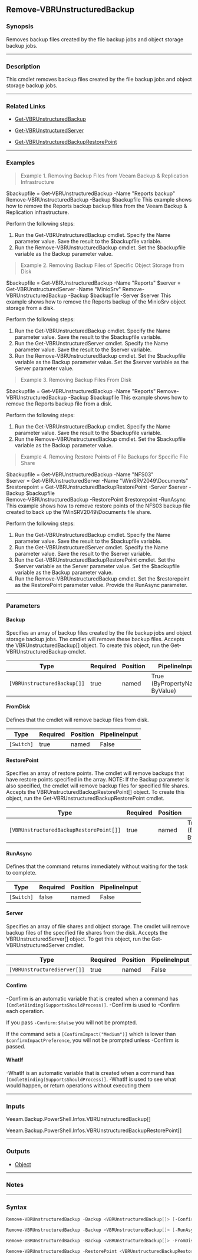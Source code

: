 Remove-VBRUnstructuredBackup
----------------------------

### Synopsis
Removes backup files created by the file backup jobs and object storage backup jobs.

---

### Description

This cmdlet removes backup files created by the file backup jobs and object storage backup jobs.

---

### Related Links
* [Get-VBRUnstructuredBackup](Get-VBRUnstructuredBackup)

* [Get-VBRUnstructuredServer](Get-VBRUnstructuredServer)

* [Get-VBRUnstructuredBackupRestorePoint](Get-VBRUnstructuredBackupRestorePoint)

---

### Examples
> Example 1. Removing Backup Files from Veeam Backup & Replication Infrastructure

$backupfile = Get-VBRUnstructuredBackup -Name "Reports backup"
Remove-VBRUnstructuredBackup -Backup $backupfile
This example shows how to remove the Reports backup backup files from the Veeam Backup & Replication infrastructure.

Perform the following steps:
1. Run the Get-VBRUnstructuredBackup cmdlet. Specify the Name parameter value. Save the result to the $backupfile variable.
2. Run the Remove-VBRUnstructuredBackup cmdlet. Set the $backupfile variable as the Backup parameter value.
> Example 2. Removing Backup Files of Specific Object Storage from Disk

$backupfile = Get-VBRUnstructuredBackup -Name "Reports"
$server = Get-VBRUnstructuredServer -Name "MinioSrv"
Remove-VBRUnstructuredBackup -Backup $backupfile -Server $server
This example shows how to remove the Reports backup of the MinioSrv object storage from a disk.

Perform the following steps:
1. Run the Get-VBRUnstructuredBackup cmdlet. Specify the Name parameter value. Save the result to the $backupfile variable.
2. Run the Get-VBRUnstructuredServer cmdlet. Specify the Name parameter value. Save the result to the $server variable.
3. Run the Remove-VBRUnstructuredBackup cmdlet. Set the $backupfile variable as the Backup parameter value. Set the $server variable as the Server parameter value.
> Example 3. Removing Backup Files From Disk

$backupfile = Get-VBRUnstructuredBackup -Name "Reports"
Remove-VBRUnstructuredBackup -Backup $backupfile
This example shows how to remove the Reports backup file from a disk.

Perform the following steps:
1. Run the Get-VBRUnstructuredBackup cmdlet. Specify the Name parameter value. Save the result to the $backupfile variable.
2. Run the Remove-VBRUnstructuredBackup cmdlet. Set the $backupfile variable as the Backup parameter value.
> Example 4. Removing Restore Points of File Backups for Specific File Share

$backupfile = Get-VBRUnstructuredBackup -Name "NFS03"       
$server = Get-VBRUnstructuredServer -Name "\\WinSRV2049\Documents"      
$restorepoint = Get-VBRUnstructuredBackupRestorePoint -Server $server -Backup $backupfile       
Remove-VBRUnstructuredBackup -RestorePoint $restorepoint -RunAsync
This example shows how to remove restore points of the NFS03 backup file created to back up the \WinSRV2049\Documents file share.

Perform the following steps:
1. Run the Get-VBRUnstructuredBackup cmdlet. Specify the Name parameter value. Save the result to the $backupfile variable.
2. Run the Get-VBRUnstructuredServer cmdlet. Specify the Name parameter value. Save the result to the $server variable.
3. Run the Get-VBRUnstructuredBackupRestorePoint cmdlet. Set the $server variable as the Server parameter value. Set the $backupfile variable as the Backup parameter value.
4. Run the Remove-VBRUnstructuredBackup cmdlet. Set the $restorepoint as the RestorePoint parameter value. Provide the RunAsync parameter.

---

### Parameters
#### **Backup**
Specifies an array of backup files created by the file backup jobs and object storage backup jobs. The cmdlet will remove these backup files.
Accepts the VBRUnstructuredBackup[] object. To create this object, run the Get-VBRUnstructuredBackup cmdlet.

|Type                       |Required|Position|PipelineInput                 |
|---------------------------|--------|--------|------------------------------|
|`[VBRUnstructuredBackup[]]`|true    |named   |True (ByPropertyName, ByValue)|

#### **FromDisk**
Defines that the cmdlet will remove backup files from disk.

|Type      |Required|Position|PipelineInput|
|----------|--------|--------|-------------|
|`[Switch]`|true    |named   |False        |

#### **RestorePoint**
Specifies an array of restore points. The cmdlet will remove backups that have restore points specified in the array.
NOTE: If the Backup parameter is also specified, the cmdlet will remove backup files for specified file shares.
Accepts the VBRUnstructuredBackupRestorePoint[] object. To create this object, run the Get-VBRUnstructuredBackupRestorePoint cmdlet.

|Type                                   |Required|Position|PipelineInput                 |
|---------------------------------------|--------|--------|------------------------------|
|`[VBRUnstructuredBackupRestorePoint[]]`|true    |named   |True (ByPropertyName, ByValue)|

#### **RunAsync**
Defines that the command returns immediately without waiting for the task to complete.

|Type      |Required|Position|PipelineInput|
|----------|--------|--------|-------------|
|`[Switch]`|false   |named   |False        |

#### **Server**
Specifies an array of file shares and object storage. The cmdlet will remove backup files of the specified file shares from the disk.
Accepts the VBRUnstructuredServer[] object.  To get this object, run the Get-VBRUnstructuredServer cmdlet.

|Type                       |Required|Position|PipelineInput|
|---------------------------|--------|--------|-------------|
|`[VBRUnstructuredServer[]]`|true    |named   |False        |

#### **Confirm**
-Confirm is an automatic variable that is created when a command has ```[CmdletBinding(SupportsShouldProcess)]```.
-Confirm is used to -Confirm each operation.

If you pass ```-Confirm:$false``` you will not be prompted.

If the command sets a ```[ConfirmImpact("Medium")]``` which is lower than ```$confirmImpactPreference```, you will not be prompted unless -Confirm is passed.

#### **WhatIf**
-WhatIf is an automatic variable that is created when a command has ```[CmdletBinding(SupportsShouldProcess)]```.
-WhatIf is used to see what would happen, or return operations without executing them

---

### Inputs
Veeam.Backup.PowerShell.Infos.VBRUnstructuredBackup[]

Veeam.Backup.PowerShell.Infos.VBRUnstructuredBackupRestorePoint[]

---

### Outputs
* [Object](https://learn.microsoft.com/en-us/dotnet/api/System.Object)

---

### Notes

---

### Syntax
```PowerShell
Remove-VBRUnstructuredBackup -Backup <VBRUnstructuredBackup[]> [-Confirm] [-WhatIf] [<CommonParameters>]
```
```PowerShell
Remove-VBRUnstructuredBackup -Backup <VBRUnstructuredBackup[]> [-RunAsync] -Server <VBRUnstructuredServer[]> [-Confirm] [-WhatIf] [<CommonParameters>]
```
```PowerShell
Remove-VBRUnstructuredBackup -Backup <VBRUnstructuredBackup[]> -FromDisk [-RunAsync] [-Confirm] [-WhatIf] [<CommonParameters>]
```
```PowerShell
Remove-VBRUnstructuredBackup -RestorePoint <VBRUnstructuredBackupRestorePoint[]> [-RunAsync] [-Confirm] [-WhatIf] [<CommonParameters>]
```
